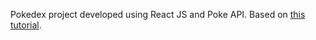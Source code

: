 Pokedex project developed using React JS and Poke API.
Based on [this tutorial](https://blog.cloudboost.io/lets-build-a-pokedex-with-react-part-1-e1ba0b9387a7).
